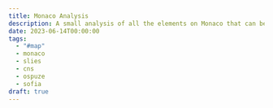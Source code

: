 ```yaml
---
title: Monaco Analysis
description: A small analysis of all the elements on Monaco that can be related to lore.
date: 2023-06-14T00:00:00
tags:
  - "#map"
  - monaco
  - slies
  - cns
  - ospuze
  - sofia
draft: true
---
```

